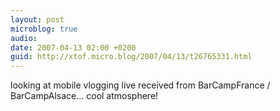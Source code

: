 ```yaml
---
layout: post
microblog: true
audio: 
date: 2007-04-13 02:00 +0200
guid: http://xtof.micro.blog/2007/04/13/t26765331.html
---
```

looking at mobile vlogging live received from BarCampFrance / BarCampAlsace... cool atmosphere!
